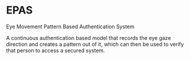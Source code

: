 # EPAS

Eye Movement Pattern Based Authentication System

A continuous authentication based model that records the eye gaze direction and creates a pattern out of it, which can then be used to verify that person to access a secured system.
